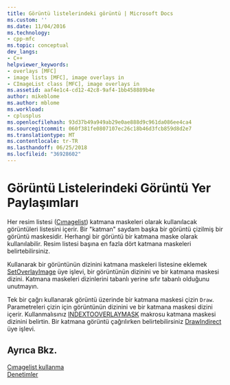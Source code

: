 ```yaml
---
title: Görüntü listelerindeki görüntü | Microsoft Docs
ms.custom: ''
ms.date: 11/04/2016
ms.technology:
- cpp-mfc
ms.topic: conceptual
dev_langs:
- C++
helpviewer_keywords:
- overlays [MFC]
- image lists [MFC], image overlays in
- CImageList class [MFC], image overlays in
ms.assetid: aaf4e1c4-cd12-42c8-9af4-1bb458889b4e
author: mikeblome
ms.author: mblome
ms.workload:
- cplusplus
ms.openlocfilehash: 93d37b49a949ab29e0ae888d9c961da086ee4ca4
ms.sourcegitcommit: 060f381fe0807107ec26c18b46d3fcb859d8d2e7
ms.translationtype: MT
ms.contentlocale: tr-TR
ms.lasthandoff: 06/25/2018
ms.locfileid: "36928602"
---
```

# <a name="image-overlays-in-image-lists"></a>Görüntü Listelerindeki Görüntü Yer Paylaşımları
Her resim listesi ([Cımagelist](../mfc/reference/cimagelist-class.md)) katmana maskeleri olarak kullanılacak görüntüleri listesini içerir. Bir "katman" saydam başka bir görüntü çizilmiş bir görüntü maskesidir. Herhangi bir görüntü bir katmana maske olarak kullanılabilir. Resim listesi başına en fazla dört katmana maskeleri belirtebilirsiniz.  
  
 Kullanarak bir görüntünün dizinini katmana maskeleri listesine eklemek [SetOverlayImage](../mfc/reference/cimagelist-class.md#setoverlayimage) üye işlevi, bir görüntünün dizinini ve bir katmana maskesi dizini. Katmana maskeleri dizinlerini tabanlı yerine sıfır tabanlı olduğunu unutmayın.  
  
 Tek bir çağrı kullanarak görüntü üzerinde bir katmana maskesi çizin `Draw`. Parametreleri çizin için görüntünün dizinini ve bir katmana maskesi dizini içerir. Kullanmalısınız [INDEXTOOVERLAYMASK](http://msdn.microsoft.com/library/windows/desktop/bb761408) makrosu katmana maskesi dizinini belirtin. Bir katmana görüntü çağrılırken belirtebilirsiniz [DrawIndirect](../mfc/reference/cimagelist-class.md#drawindirect) üye işlevi.  
  
## <a name="see-also"></a>Ayrıca Bkz.  
 [Cımagelist kullanma](../mfc/using-cimagelist.md)   
 [Denetimler](../mfc/controls-mfc.md)

